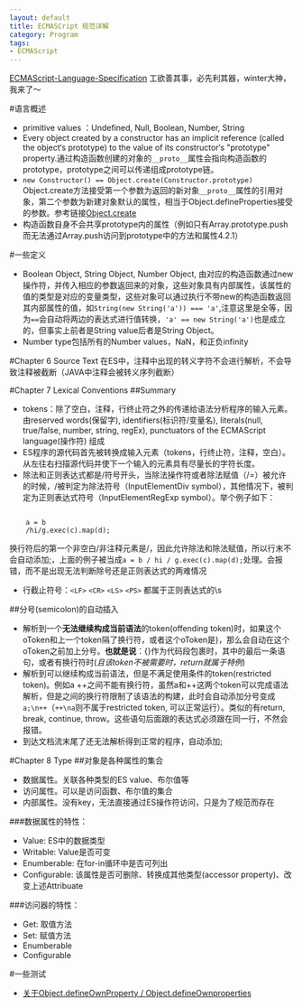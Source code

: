 ```yaml
---
layout: default
title: ECMASCript 规范详解
category: Program
tags:
- ECMAScript
---
```

[ECMAScript-Language-Specification](http://www.ecma-international.org/publications/files/ECMA-ST/Ecma-262.pdf) 工欲善其事，必先利其器，winter大神，我来了～

#语言概述
+ primitive values ：Undefined, Null, Boolean, Number, String
+ Every object created by a constructor has an implicit reference (called the object‘s prototype) to the value of 
its constructor‘s "prototype" property.通过构造函数创建的对象的`__proto__`属性会指向构造函数的prototype，prototype之间可以传递组成prototype链。
+ `new Constructor() == Object.create(Constructor.prototype)` Object.create方法接受第一个参数为返回的新对象`__proto__`属性的引用对象，第二个参数为新建对象默认的属性，相当于Object.defineProperties接受的参数。参考链接[Object.create](https://developer.mozilla.org/en-US/docs/Web/JavaScript/Reference/Global_Objects/Object/create)
+ 构造函数自身不会共享prototype内的属性（例如只有Array.prototype.push而无法通过Array.push访问到prototype中的方法和属性4.2.1）

#一些定义
+ Boolean Object, String Object, Number Object, 由对应的构造函数通过new操作符，并传入相应的参数返回来的对象，这些对象具有内部属性，该属性的值的类型是对应的变量类型，这些对象可以通过执行不带new的构造函数返回其内部属性的值，如`String(new String('a')) === 'a'`,注意这里是全等，因为`==`会自动将两边的表达式进行值转换，`'a' == new String('a')`也是成立的，但事实上前者是String value后者是String Object。
+ Number type包括所有的Number values，NaN，和正负infinity

#Chapter 6 Source Text
在ES中，注释中出现的转义字符不会进行解析，不会导致注释被截断（JAVA中注释会被转义序列截断）

#Chapter 7  Lexical Conventions 
##Summary
+ tokens：除了空白，注释，行终止符之外的传递给语法分析程序的输入元素。由reserved words(保留字), identifiers(标识符/变量名), literals(null, true/false, number, string, regEx), punctuators of the ECMAScript language(操作符) 组成
+ ES程序的源代码首先被转换成输入元素（tokens，行终止符，注释，空白）。从左往右扫描源代码并使下一个输入的元素具有尽量长的字符长度。
+ 除法和正则表达式都是/符号开头，当除法操作符或者除法赋值（/=）被允许的时候，/被判定为除法符号（InputElementDiv  symbol），其他情况下，被判定为正则表达式符号（InputElementRegExp symbol）。举个例子如下：
<pre><code>
    a = b 
    /hi/g.exec(c).map(d); 
</code></pre>
换行符后的第一个非空白/非注释元素是/，因此允许除法和除法赋值，所以行末不会自动添加;，上面的例子被当成`a = b / hi / g.exec(c).map(d);`处理。会报错，而不是出现无法判断除号还是正则表达式的两难情况
+ 行截止符号：`<LF>` `<CR>` `<LS>` `<PS>` 都属于正则表达式的\s

##分号(semicolon)的自动插入
+ 解析到一个**无法继续构成当前语法**的token(offending token)时，如果这个oToken和上一个token隔了换行符，或者这个oToken是}，那么会自动在这个oToken之前加上分号。**也就是说**：{}作为代码段包裹时，其中的最后一条语句，或者有换行符时(*且该token不被需要时，return就属于特例*)
+ 解析到可以继续构成当前语法，但是不满足使用条件的token(restricted token)。例如a ++之间不能有换行符，虽然a和++这两个token可以完成语法解析，但是之间的换行符限制了该语法的构建，此时会自动添加分号变成`a;\n++`（`++\na`则不属于restricted token, 可以正常运行）。类似的有return, break, continue, throw。这些语句后面跟的表达式必须跟在同一行，不然会报错。
+ 到达文档流末尾了还无法解析得到正常的程序，自动添加;

#Chapter 8 Type
##对象是各种属性的集合
+ 数据属性。关联各种类型的ES value、布尔值等
+ 访问属性。可以是访问函数、布尔值的集合
+ 内部属性。没有key，无法直接通过ES操作符访问，只是为了规范而存在

###数据属性的特性：
+ Value: ES中的数据类型
+ Writable: Value是否可变
+ Enumberable: 在for-in循环中是否可列出
+ Configurable: 该属性是否可删除、转换成其他类型(accessor property)、改变上述Attribuate

###访问器的特性：
+ Get: 取值方法
+ Set: 赋值方法
+ Enumberable
+ Configurable

#一些测试
+ [关于Object.defineOwnProperty / Object.defineOwnproperties](http://jsfiddle.net/ym67q/)

